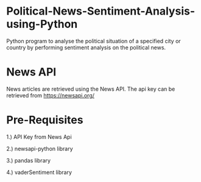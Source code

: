 # Political-News-Sentiment-Analysis-using-Python
Python program to analyse the political situation of a specified city or country by performing sentiment analysis on the political news.

# News API
News articles are retrieved using the News API. The api key can be retrieved from https://newsapi.org/

# Pre-Requisites
1.) API Key from News Api

2.) newsapi-python library

3.) pandas library

4.) vaderSentiment library
